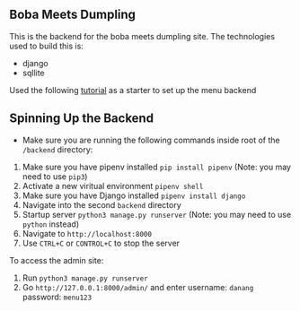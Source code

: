 ## Boba Meets Dumpling

This is the backend for the boba meets dumpling site.
The technologies used to build this is:
- django
- sqllite

Used the following [tutorial](https://www.digitalocean.com/community/tutorials/build-a-to-do-application-using-django-and-react) as a starter to set up the menu backend

## Spinning Up the Backend
- Make sure you are running the following commands inside root of the `/backend` directory:
1. Make sure you have pipenv installed `pip install pipenv` (Note: you may need to use `pip3`)
2. Activate a new viritual environment `pipenv shell`
3. Make sure you have Django installed `pipenv install django`
4. Navigate into the second `backend` directory
5. Startup server `python3 manage.py runserver` (Note: you may need to use `python` instead)
6. Navigate to `http://localhost:8000`
7. Use `CTRL+C` or `CONTROL+C` to stop the server

To access the admin site:
1. Run `python3 manage.py runserver`
2. Go `http://127.0.0.1:8000/admin/` and enter username: `danang` password: `menu123`